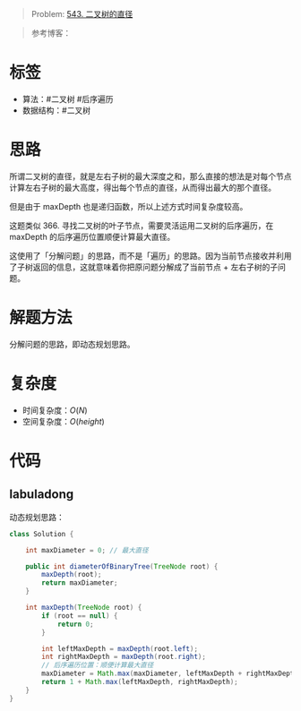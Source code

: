 <!--
 * @Auther: zth
 * @Date: 2024-03-04 10:51:47
 * @LastEditTime: 2024-03-07 20:10:03
 * @Description:
-->

> Problem: [543. 二叉树的直径](https://leetcode.cn/problems/diameter-of-binary-tree/)

> 参考博客：

# 标签

- 算法：#二叉树 #后序遍历
- 数据结构：#二叉树

# 思路

所谓二叉树的直径，就是左右子树的最大深度之和，那么直接的想法是对每个节点计算左右子树的最大高度，得出每个节点的直径，从而得出最大的那个直径。

但是由于 maxDepth 也是递归函数，所以上述方式时间复杂度较高。

这题类似 366. 寻找二叉树的叶子节点，需要灵活运用二叉树的后序遍历，在 maxDepth 的后序遍历位置顺便计算最大直径。

这使用了「分解问题」的思路，而不是「遍历」的思路。因为当前节点接收并利用了子树返回的信息，这就意味着你把原问题分解成了当前节点 + 左右子树的子问题。

# 解题方法

分解问题的思路，即动态规划思路。

# 复杂度

- 时间复杂度：$O(N)$
- 空间复杂度：$O(height)$

# 代码

## labuladong

动态规划思路：

```Java
class Solution {

    int maxDiameter = 0; // 最大直径

    public int diameterOfBinaryTree(TreeNode root) {
        maxDepth(root);
        return maxDiameter;
    }

    int maxDepth(TreeNode root) {
        if (root == null) {
            return 0;
        }

        int leftMaxDepth = maxDepth(root.left);
        int rightMaxDepth = maxDepth(root.right);
        // 后序遍历位置：顺便计算最大直径
        maxDiameter = Math.max(maxDiameter, leftMaxDepth + rightMaxDepth);
        return 1 + Math.max(leftMaxDepth, rightMaxDepth);
    }
}
```
